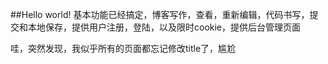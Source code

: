 ##Hello world!
基本功能已经搞定，博客写作，查看，重新编辑，代码书写，提交和本地保存，提供用户注册，登陆，以及限时cookie，提供后台管理页面

哇，突然发现，我似乎所有的页面都忘记修改title了，尴尬